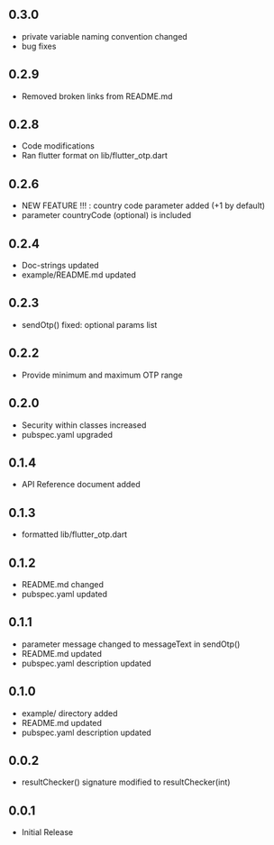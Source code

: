 ## 0.3.0

* private variable naming convention changed
* bug fixes

## 0.2.9

* Removed broken links from README.md

## 0.2.8

* Code modifications
* Ran flutter format on lib/flutter_otp.dart

## 0.2.6

* NEW FEATURE !!! : country code parameter added (+1 by default)
* parameter countryCode (optional) is included

## 0.2.4

* Doc-strings updated
* example/README.md updated 

## 0.2.3

* sendOtp() fixed: optional params list

## 0.2.2

* Provide minimum and maximum OTP range

## 0.2.0

* Security within classes increased
* pubspec.yaml upgraded

## 0.1.4

* API Reference document added

## 0.1.3

* formatted lib/flutter_otp.dart

## 0.1.2

* README.md changed
* pubspec.yaml updated

## 0.1.1

* parameter message changed to messageText in sendOtp()
* README.md updated
* pubspec.yaml description updated

## 0.1.0

* example/ directory added
* README.md updated
* pubspec.yaml description updated

## 0.0.2

* resultChecker() signature modified to resultChecker(int)

## 0.0.1

* Initial Release